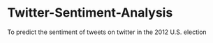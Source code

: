 # Twitter-Sentiment-Analysis
To predict the sentiment of tweets on twitter in the 2012 U.S. election
